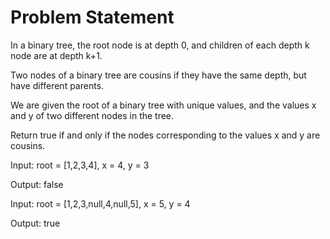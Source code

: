 # Problem Statement

In a binary tree, the root node is at depth 0, and children of each depth k node are at depth k+1.


Two nodes of a binary tree are cousins if they have the same depth, but have different parents.


We are given the root of a binary tree with unique values, and the values x and y of two different nodes in the tree.


Return true if and only if the nodes corresponding to the values x and y are cousins.

Input: root = [1,2,3,4], x = 4, y = 3

Output: false

Input: root = [1,2,3,null,4,null,5], x = 5, y = 4

Output: true

